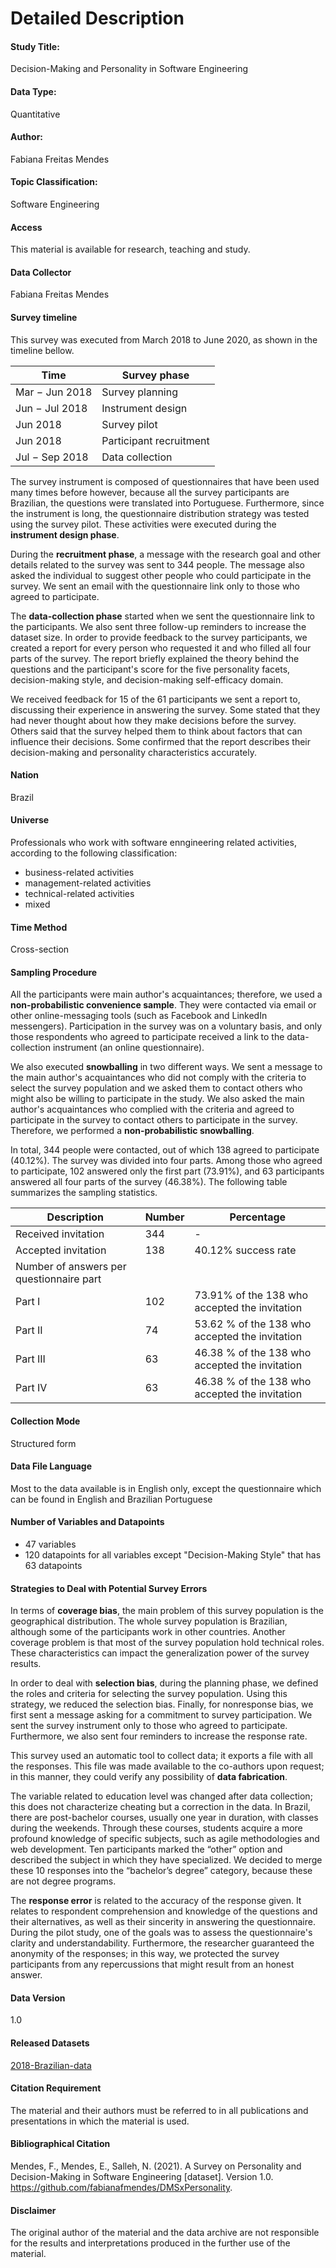 # Detailed Description

#### Study Title: 
Decision-Making and Personality in Software Engineering

#### Data Type:
Quantitative

#### Author:
Fabiana Freitas Mendes

#### Topic Classification:
Software Engineering

#### Access
This material is available for research, teaching and study. 

#### Data Collector
Fabiana Freitas Mendes

#### Survey timeline
This survey was executed from March 2018 to June 2020, as shown in the timeline bellow.

Time | Survey phase
--------------- | ----
Mar − Jun 2018	| Survey planning
Jun − Jul 2018	| Instrument design
Jun 2018	      | Survey pilot
Jun 2018	      | Participant recruitment
Jul − Sep 2018	| Data collection

The survey instrument is composed of questionnaires that have been used many times before however, because all the survey participants are Brazilian, the questions were translated into Portuguese. Furthermore, since the instrument is long, the questionnaire distribution strategy was tested using the survey pilot. These activities were executed during the **instrument design phase**.

During the **recruitment phase**, a message with the research goal and other details related to the survey was sent to 344 people. The message also asked the individual to suggest other people who could participate in the survey. We sent an email with the questionnaire link only to those who agreed to participate.

The **data-collection phase** started when we sent the questionnaire link to the participants. We also sent three follow-up reminders to increase the dataset size.
In order to provide feedback to the survey participants, we created a report for every person who requested it and who filled all four parts of the survey. The report briefly explained the theory behind the questions and the participant's score for the five personality facets, decision-making style, and decision-making self-efficacy domain.

We received feedback for 15 of the 61 participants we sent a report to, discussing their experience in answering the survey. Some stated that they had never thought about how they make decisions before the survey. Others said that the survey helped them to think about factors that can influence their decisions. Some confirmed that the report describes their decision-making and personality characteristics accurately. 

#### Nation
Brazil

#### Universe
Professionals who work with software enngineering related activities, according to the following classification:
* business-related activities
* management-related activities 
* technical-related activities
* mixed

#### Time Method 
Cross-section

#### Sampling Procedure
All the participants were main author's acquaintances; therefore, we used a **non-probabilistic convenience sample**. They were contacted via email or other online-messaging tools (such as Facebook and LinkedIn messengers). Participation in the survey was on a voluntary basis, and only those respondents who agreed to participate received a link to the data-collection instrument (an online questionnaire).

We also executed **snowballing** in two different ways. We sent a message to the main author's acquaintances who did not comply with the criteria to select the survey population and we asked them to contact others who might also be willing to participate in the study. We also asked the main author's acquaintances who complied with the criteria and agreed to participate in the survey to contact others to participate in the survey. Therefore, we performed a **non-probabilistic snowballing**.

In total, 344 people were contacted, out of which 138 agreed to participate (40.12%). The survey was divided into four parts. Among those who agreed to participate, 102 answered only the first part (73.91%), and 63 participants answered all four parts of the survey (46.38%). The following table summarizes the sampling statistics.

Description	| Number	| Percentage
------------|---------| ---------
Received invitation	| 344	| -
Accepted invitation	| 138	| 40.12% success rate
Number of answers per questionnaire part||
Part I	| 102	| 73.91% of the 138 who accepted the invitation
Part II	| 74	| 53.62 % of the 138 who accepted the invitation
Part III|	63	| 46.38 % of the 138 who accepted the invitation
Part IV	| 63	| 46.38 % of the 138 who accepted the invitation


#### Collection Mode
Structured form 

#### Data File Language
Most to the data available is in English only, except the questionnaire which can be found in English and Brazilian Portuguese

#### Number of Variables and Datapoints
* 47 variables
* 120 datapoints for all variables except "Decision-Making Style" that has 63 datapoints

#### Strategies to Deal with Potential Survey Errors

In terms of **coverage bias**, the main problem of this survey population is the geographical distribution. The whole survey population is Brazilian, although some of the participants work in other countries. Another coverage problem is that most of the survey population hold technical roles. These characteristics can impact the generalization power of the survey results.

In order to deal with **selection bias**, during the planning phase, we defined the roles and criteria for selecting the survey population. Using this strategy, we reduced the selection bias. Finally, for nonresponse bias, we first sent a message asking for a commitment to survey participation. We sent the survey instrument only to those who agreed to participate. Furthermore, we also sent four reminders to increase the response rate.

This survey used an automatic tool to collect data; it exports a file with all the responses. This file was made available to the co-authors upon request; in this manner, they could verify any possibility of **data fabrication**.

The variable related to education level was changed after data collection; this does not characterize cheating but a correction in the data. In Brazil, there are post-bachelor courses, usually one year in duration, with classes during the weekends. Through these courses, students acquire a more profound knowledge of specific subjects, such as agile methodologies and web development. Ten participants marked the “other” option and described the subject in which they have specialized. We decided to merge these 10 responses into the “bachelor’s degree” category, because these are not degree programs.

The **response error** is related to the accuracy of the response given. It relates to respondent comprehension and knowledge of the questions and their alternatives, as well as their sincerity in answering the questionnaire. During the pilot study, one of the goals was to assess the questionnaire's clarity and understandability. Furthermore, the researcher guaranteed the anonymity of the responses; in this way, we protected the survey participants from any repercussions that might result from an honest answer.


#### Data Version
1.0

#### Released Datasets
[2018-Brazilian-data](https://github.com/fabianafmendes/DMSxPersonality/blob/main/Data/collected.data.xlsx) 

#### Citation Requirement
The material and their authors must be referred to in all publications and presentations in which the material is used. 

#### Bibliographical Citation
Mendes, F., Mendes, E., Salleh, N. (2021). A Survey on Personality and Decision-Making in Software Engineering [dataset]. Version 1.0. https://github.com/fabianafmendes/DMSxPersonality.

#### Disclaimer
The original author of the material and the data archive are not responsible for the results and interpretations produced in the further use of the material.
